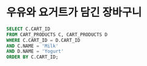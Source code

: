 # 우유와 요거트가 담긴 장바구니

```SQL
SELECT C.CART_ID
FROM CART_PRODUCTS C, CART_PRODUCTS D
WHERE C.CART_ID = D.CART_ID
AND C.NAME = 'Milk'
AND D.NAME = 'Yogurt'
ORDER BY C.CART_ID;
```
